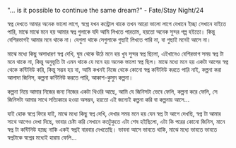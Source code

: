 "... is it possible to continue the same dream?"  - Fate/Stay Night/24

স্বপ্ন দেখতে আমার অনেক ভালো লাগে, স্বপ্নে যখন কন্ট্রোল থাকে তখন আরো ভালো লাগে যেখানে ইচ্ছা সেখানে যাইতে পারি, মাঝে মাঝে মনে হয় আমার স্বপ্ন গুলাকে যদি আমি লিখতে পারতাম, হয়তো অনেক সুন্দর গল্প হইতো। কিন্তু বেশিরভাগই আমার মনে থাকে না। যেগুলা থাকে সেগুলাকে গুছাই লিখতে পারি না, বা গুছাই মনেই আসে না।

মাঝে মধ্যে কিছু অসাধারণ স্বপ্ন দেখি, ঘুম থেকে উঠে মনে হয় খুব সুন্দর স্বপ্ন ছিলো, এইখানেও বেশিরভাগ সময় স্বপ্ন টা মনে থাকে না, কিন্তু অনুভূতি টা এমন থাকে যে মনে হয় অনেক ভালো স্বপ্ন ছিল। মাঝে মধ্যে মনে হয় একটা আগের স্বপ্ন থেকে কন্টিনিউ করি, কিন্তু সম্ভব হয় না, আমি কখনই নিজে থেকে কোনো স্বপ্ন কন্টিনিউ করতে পারি নাই, কল্পনা করা আলাদা জিনিস, কল্পনা কন্টিনিউ করতে পারি, আকাশ-কুসুম কল্পনা।

কল্পনা নিয়ে আমার নিজের জন্য নিজের একটা থিওরি আছে, আমি যে জিনিসটা ভেবে ফেলি, কল্পনা করে ফেলি, সে জিনিসটা আমার সাথে সত্যিকারে হওয়া অসম্ভব, হয়তো এই জন্যেই কল্পনা করি বা কল্পনায় আসে...

যাই হোক স্বপ্নে ফিরে যাই, মাঝে মধ্যে কিছু স্বপ্ন দেখি, দেখার সময় মনে হয় যেন স্বপ্ন টা আগে দেখছি, স্বপ্ন টা আমার সাথে আগেও দেখা দিছে, ভাবার চেষ্টা করি সেখানে কতটুকুতে এটা শেষ হইছিলো, এটা কি পরের কোনো জিনিস, মানে স্বপ্ন টা কন্টিনিউ হচ্ছে নাকি একই স্বপ্নই বারবার দেখতেছি। ভাবনা আসে ভাবতে থাকি, মাঝে মধ্যে ভাবতে ভাবতে স্বপ্নটাকে স্বপ্নের মধ্যেই হারায় ফেলি...